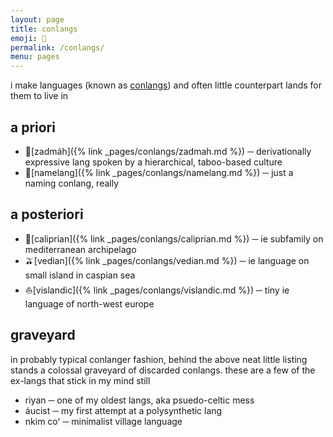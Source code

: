 ```yaml
---
layout: page
title: conlangs
emoji: 🦜
permalink: /conlangs/
menu: pages
---
```

i make languages (known as [conlangs](https://en.wikipedia.org/wiki/Constructed_language)) and often little counterpart lands for them to live in

## a priori
* 🍵[zadmáh]({% link _pages/conlangs/zadmah.md %}) ─ derivationally expressive lang spoken by a hierarchical, taboo-based culture
* 🎤[namelang]({% link _pages/conlangs/namelang.md %}) ─ just a naming conlang, really

## a posteriori
* 🍑[caliprian]({% link _pages/conlangs/caliprian.md %}) ─ ie subfamily on mediterranean archipelago
* 🫒[vedian]({% link _pages/conlangs/vedian.md %}) ─ ie language on small island in caspian sea
* ⛵️[vislandic]({% link _pages/conlangs/vislandic.md %}) ─ tiny ie language of north-west europe

## graveyard
in probably typical conlanger fashion, behind the above neat little listing stands a colossal graveyard of discarded conlangs. these are a few of the ex-langs that stick in my mind still

* riyan ─ one of my oldest langs, aka psuedo-celtic mess
* áucist ─ my first attempt at a polysynthetic lang
* nkim coʻ ─ minimalist village language